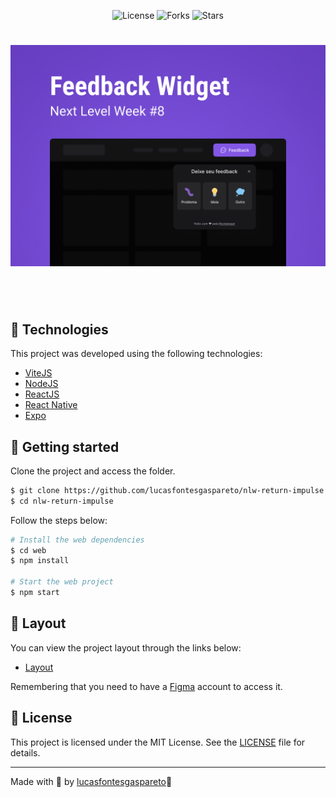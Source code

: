 <p align="center">
  <img  src="https://img.shields.io/static/v1?label=license&message=MIT&color=white&labelColor=8257E5" alt="License">
  <img src="https://img.shields.io/github/forks/lucasfontesgaspareto/nlw-return-impulse?label=forks&message=MIT&color=white&labelColor=8257E5" alt="Forks">
  <img src="https://img.shields.io/github/stars/lucasfontesgaspareto/nlw-return-impulse?label=stars&message=MIT&color=white&labelColor=8257E5" alt="Stars">
</p>

<h1 align="center">
  <img alt="Feedget" title="Feedget" src=".github/cover.png" width="800s" />
</h1>

<br>

<br>

## 🧪 Technologies

This project was developed using the following technologies:

- [ViteJS](https://vitejs.dev/)
- [NodeJS](https://nodejs.org/)
- [ReactJS](https://reactjs.org/)
- [React Native](https://reactnative.dev/)
- [Expo](https://expo.io/)

## 🚀 Getting started

Clone the project and access the folder.

```bash
$ git clone https://github.com/lucasfontesgaspareto/nlw-return-impulse.git
$ cd nlw-return-impulse
```

Follow the steps below:

```bash
# Install the web dependencies 
$ cd web
$ npm install

# Start the web project
$ npm start
```

## 🔖 Layout

You can view the project layout through the links below:

- [Layout](<https://www.figma.com/file/otTCSBdeoyZX8LXIaZRQPS/Feedback-Widget-(Community)?node-id=49%3A432>)

Remembering that you need to have a [Figma](http://figma.com/) account to access it.

## 📝 License

This project is licensed under the MIT License. See the [LICENSE](LICENSE.md) file for details.

---

Made with 💜 by [lucasfontesgaspareto](https://github.com/lucasfontesgaspareto)👋